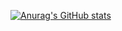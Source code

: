 [![Anurag's GitHub stats](https://github-readme-stats.vercel.app/api?username=kitahashiryoichi)](https://github.com/anuraghazra/github-readme-stats)
